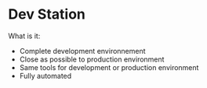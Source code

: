 # Dev Station

What is it:

- Complete development environnement
- Close as possible to production environment
- Same tools for development or production environment
- Fully automated

<!--
Lot of bash script to write for automation
Dependencies installation and grade also scripted and automated
-->